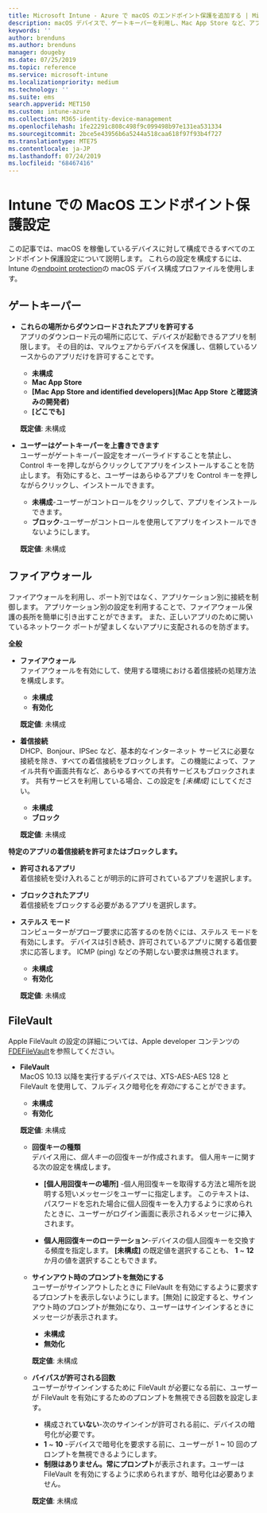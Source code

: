 ```yaml
---
title: Microsoft Intune - Azure で macOS のエンドポイント保護を追加する | Microsoft Docs
description: macOS デバイスで、ゲートキーパーを利用し、Mac App Store など、アプリをインストールできる場所を決定します。 他にも、ファイアウォールを有効にして (あるいは構成して) 特定のアプリを許可または禁止したり、ステルス モードを利用したり、さらには Microsoft Intune を利用し、特定の種類の着信接続をブロックしたりします。
keywords: ''
author: brenduns
ms.author: brenduns
manager: dougeby
ms.date: 07/25/2019
ms.topic: reference
ms.service: microsoft-intune
ms.localizationpriority: medium
ms.technology: ''
ms.suite: ems
search.appverid: MET150
ms.custom: intune-azure
ms.collection: M365-identity-device-management
ms.openlocfilehash: 1fe22291c808c498f9c099498b97e131ea531334
ms.sourcegitcommit: 2bce5e43956b6a5244a518caa618f97f93b4f727
ms.translationtype: MTE75
ms.contentlocale: ja-JP
ms.lasthandoff: 07/24/2019
ms.locfileid: "68467416"
---
```

# <a name="macos-endpoint-protection-settings-in-intune"></a>Intune での MacOS エンドポイント保護設定  

この記事では、macOS を稼働しているデバイスに対して構成できるすべてのエンドポイント保護設定について説明します。 これらの設定を構成するには、Intune の[endpoint protection](endpoint-protection-configure.md)の macOS デバイス構成プロファイルを使用します。  

## <a name="gatekeeper"></a>ゲートキーパー  

- **これらの場所からダウンロードされたアプリを許可する**  
  アプリのダウンロード元の場所に応じて、デバイスが起動できるアプリを制限します。 その目的は、マルウェアからデバイスを保護し、信頼しているソースからのアプリだけを許可することです。  

  - **未構成**  
  - **Mac App Store**  
  - **[Mac App Store and identified developers]\(Mac App Store と確認済みの開発者\)**  
  - **[どこでも]**  

  **既定値**: 未構成  

- **ユーザーはゲートキーパーを上書きできます**  
  ユーザーがゲートキーパー設定をオーバーライドすることを禁止し、Control キーを押しながらクリックしてアプリをインストールすることを防止します。 有効にすると、ユーザーはあらゆるアプリを Control キーを押しながらクリックし、インストールできます。  
 
  - **未構成**-ユーザーがコントロールをクリックして、アプリをインストールできます。  
  - **ブロック**-ユーザーがコントロールを使用してアプリをインストールできないようにします。  

  **既定値**: 未構成  

## <a name="firewall"></a>ファイアウォール  

ファイアウォールを利用し、ポート別ではなく、アプリケーション別に接続を制御します。 アプリケーション別の設定を利用することで、ファイアウォール保護の長所を簡単に引き出すことができます。 また、正しいアプリのために開いているネットワーク ポートが望ましくないアプリに支配されるのを防ぎます。  

**全般**
- **ファイアウォール**  
  ファイアウォールを有効にして、使用する環境における着信接続の処理方法を構成します。  
  - **未構成**  
  - **有効化**  

  **既定値**: 未構成  

- **着信接続**  
  DHCP、Bonjour、IPSec など、基本的なインターネット サービスに必要な接続を除き、すべての着信接続をブロックします。 この機能によって、ファイル共有や画面共有など、あらゆるすべての共有サービスもブロックされます。 共有サービスを利用している場合、この設定を *[未構成]* にしてください。  
  - **未構成**  
  - **ブロック**  

  **既定値**: 未構成  

**特定のアプリの着信接続を許可またはブロックします。**  

  - **許可されるアプリ**  
    着信接続を受け入れることが明示的に許可されているアプリを選択します。  

  - **ブロックされたアプリ**  
    着信接続をブロックする必要があるアプリを選択します。  

  - **ステルス モード**  
    コンピューターがプローブ要求に応答するのを防ぐには、ステルス モードを有効にします。 デバイスは引き続き、許可されているアプリに関する着信要求に応答します。 ICMP (ping) などの予期しない要求は無視されます。  
    - **未構成**  
    - **有効化**  

    **既定値**: 未構成  

## <a name="filevault"></a>FileVault  
Apple FileVault の設定の詳細については、Apple developer コンテンツの[FDEFileVault](https://developer.apple.com/documentation/devicemanagement/fdefilevault)を参照してください。 

- **FileVault**  
  MacOS 10.13 以降を実行するデバイスでは、XTS-AES-AES 128 と FileVault を使用して、フルディスク暗号化を*有効に*することができます。  
  - **未構成**  
  - **有効化**  

  **既定値**: 未構成  

  - **回復キーの種類**  
    デバイス用に、*個人キー*の回復キーが作成されます。 個人用キーに関する次の設定を構成します。  

    - **[個人用回復キーの場所]** -個人用回復キーを取得する方法と場所を説明する短いメッセージをユーザーに指定します。 このテキストは、パスワードを忘れた場合に個人回復キーを入力するように求められたときに、ユーザーがログイン画面に表示されるメッセージに挿入されます。  
      
    - **個人用回復キーのローテーション**-デバイスの個人回復キーを交換する頻度を指定します。 **[未構成]** の既定値を選択することも、 **1** ~ **12**か月の値を選択することもできます。  

  - **サインアウト時のプロンプトを無効にする**  
    ユーザーがサインアウトしたときに FileVault を有効にするように要求するプロンプトを表示しないようにします。[無効] に設定すると、サインアウト時のプロンプトが無効になり、ユーザーはサインインするときにメッセージが表示されます。  
    - **未構成**  
    - **無効化**  

    **既定値**: 未構成  

  - **バイパスが許可される回数**  
  ユーザーがサインインするために FileVault が必要になる前に、ユーザーが FileVault を有効にするためのプロンプトを無視できる回数を設定します。  

    - 構成されて**いない**-次のサインインが許可される前に、デバイスの暗号化が必要です。  
    - **1** ~ **10** -デバイスで暗号化を要求する前に、ユーザーが 1 ~ 10 回のプロンプトを無視できるようにします。  
    - **制限はありません。常にプロンプト**が表示されます。ユーザーは FileVault を有効にするように求められますが、暗号化は必要ありません。  
 
    **既定値**: 未構成  


